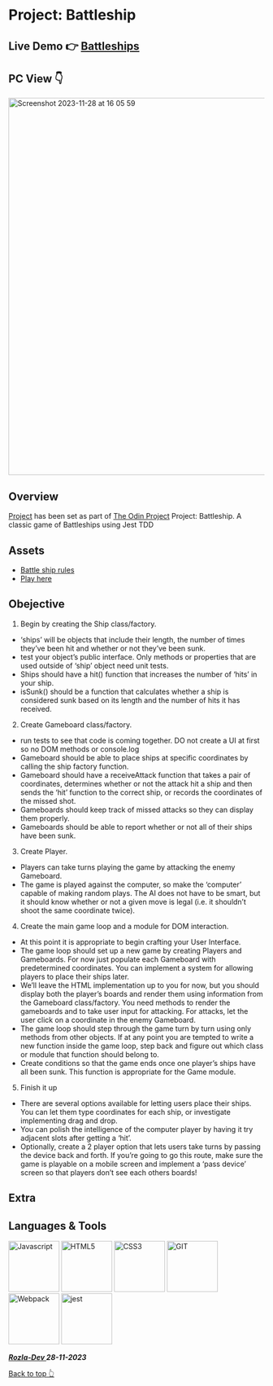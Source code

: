 # Project: Battleship

## Live Demo 👉 [Battleships](https://curveservices.github.io/battleships/)

## PC View 👇

<img width="741" alt="Screenshot 2023-11-28 at 16 05 59" src="https://github.com/curveservices/battleships/assets/101556296/bfe68ecc-996c-4bda-ae7f-22ff3f4deacd">

## Overview

[Project]() has been set as part of [The Odin Project](https://www.theodinproject.com/) Project: Battleship. A classic game of Battleships using Jest TDD

## Assets

- [Battle ship rules](<https://en.wikipedia.org/wiki/Battleship_(game)>)
- [Play here](http://en.battleship-game.org/)

## Obejective

1. Begin by creating the Ship class/factory.

- ‘ships’ will be objects that include their length, the number of times they’ve been hit and whether or not they’ve been sunk.
- test your object’s public interface. Only methods or properties that are used outside of ‘ship’ object need unit tests.
- Ships should have a hit() function that increases the number of ‘hits’ in your ship.
- isSunk() should be a function that calculates whether a ship is considered sunk based on its length and the number of hits it has received.

2. Create Gameboard class/factory.

- run tests to see that code is coming together. DO not create a UI at first so no DOM methods or console.log
- Gameboard should be able to place ships at specific coordinates by calling the ship factory function.
- Gameboard should have a receiveAttack function that takes a pair of coordinates, determines whether or not the attack hit a ship and then sends the ‘hit’ function to the correct ship, or records the coordinates of the missed shot.
- Gameboards should keep track of missed attacks so they can display them properly.
- Gameboards should be able to report whether or not all of their ships have been sunk.

3. Create Player.

- Players can take turns playing the game by attacking the enemy Gameboard.
- The game is played against the computer, so make the ‘computer’ capable of making random plays. The AI does not have to be smart, but it should know whether or not a given move is legal (i.e. it shouldn’t shoot the same coordinate twice).

4. Create the main game loop and a module for DOM interaction.

- At this point it is appropriate to begin crafting your User Interface.
- The game loop should set up a new game by creating Players and Gameboards. For now just populate each Gameboard with predetermined coordinates. You can implement a system for allowing players to place their ships later.
- We’ll leave the HTML implementation up to you for now, but you should display both the player’s boards and render them using information from the Gameboard class/factory.
  You need methods to render the gameboards and to take user input for attacking. For attacks, let the user click on a coordinate in the enemy Gameboard.
- The game loop should step through the game turn by turn using only methods from other objects. If at any point you are tempted to write a new function inside the game loop, step back and figure out which class or module that function should belong to.
- Create conditions so that the game ends once one player’s ships have all been sunk. This function is appropriate for the Game module.

5. Finish it up

- There are several options available for letting users place their ships. You can let them type coordinates for each ship, or investigate implementing drag and drop.
- You can polish the intelligence of the computer player by having it try adjacent slots after getting a ‘hit’.
- Optionally, create a 2 player option that lets users take turns by passing the device back and forth. If you’re going to go this route, make sure the game is playable on a mobile screen and implement a ‘pass device’ screen so that players don’t see each others boards!

## Extra

## Languages & Tools

<a href="https://javascript.info/">
    <img width="100" alt="Javascript" src="https://cdn.jsdelivr.net/gh/devicons/devicon/icons/javascript/javascript-plain.svg" /></a> 
<a href="https://html.com/html5/">
    <img width="100" alt="HTML5" src="https://cdn.jsdelivr.net/gh/devicons/devicon/icons/html5/html5-plain-wordmark.svg" /></a> 
<a href="https://css3.com/">
    <img width="100" alt="CSS3" src="https://cdn.jsdelivr.net/gh/devicons/devicon/icons/css3/css3-plain-wordmark.svg" /></a> 
<a href="https://git-scm.com/">
    <img width="100" alt="GIT" src="https://cdn.jsdelivr.net/gh/devicons/devicon/icons/git/git-original.svg" /></a>
<a href="https://webpack.js.org/">
    <img width="100" alt="Webpack"src="https://cdn.jsdelivr.net/gh/devicons/devicon/icons/webpack/webpack-original.svg" /></a>
<a href="https://jestjs.io/">
    <img width="100" alt="jest" src="https://cdn.jsdelivr.net/gh/devicons/devicon/icons/jest/jest-plain.svg" /></a>

**_<a href="https://twitter.com/Crypto_Rozla"> Rozla-Dev </a> 28-11-2023_**

[Back to top 👆](#project-battleship)
